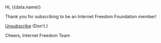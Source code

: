Hi, {{data.name}}

Thank you for subscribing to be an Internet Freedom Foundation member!

[Unsubscribe]({{urls.unsubscribe}}) (Don't.)

Cheers,
Internet Freedom Team
